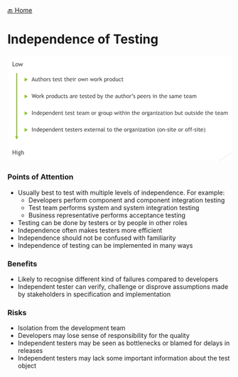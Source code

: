[🔙 Home](../home.md)



# Independence of Testing
![image13.png](assets/image13.png)

### Points of Attention
* Usually best to test with multiple levels of independence. For example:
  * Developers perform component and component integration testing 
  * Test team performs system and system integration testing 
  * Business representative performs acceptance testing
* Testing can be done by testers or by people in other roles
* Independence often makes testers more efficient
* Independence should not be confused with familiarity
* Independence of testing can be implemented in many ways

### Benefits
* Likely to recognise different kind of failures compared to developers
* Independent tester can verify, challenge or disprove assumptions made by stakeholders in specification and implementation

### Risks
* Isolation from the development team
* Developers may lose sense of responsibility for the quality
* Independent testers may be seen as bottlenecks or blamed for delays in releases
* Independent testers may lack some important information about the test object
